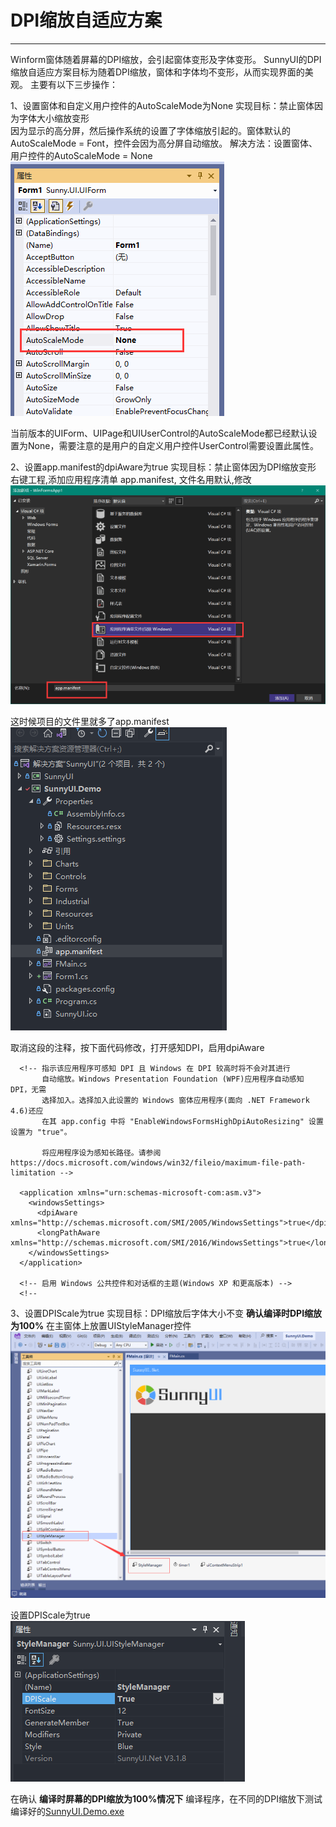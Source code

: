 # DPI缩放自适应方案

---

Winform窗体随着屏幕的DPI缩放，会引起窗体变形及字体变形。
SunnyUI的DPI缩放自适应方案目标为随着DPI缩放，窗体和字体均不变形，从而实现界面的美观。
主要有以下三步操作：

1、设置窗体和自定义用户控件的AutoScaleMode为None
实现目标：禁止窗体因为字体大小缩放变形    
因为显示的高分屏，然后操作系统的设置了字体缩放引起的。窗体默认的AutoScaleMode = Font，控件会因为高分屏自动缩放。
解决方法：设置窗体、用户控件的AutoScaleMode = None 
![输入图片说明](./assets/230113_bf629fd4_416720.png)

当前版本的UIForm、UIPage和UIUserControl的AutoScaleMode都已经默认设置为None，需要注意的是用户的自定义用户控件UserControl需要设置此属性。

2、设置app.manifest的dpiAware为true
实现目标：禁止窗体因为DPI缩放变形
右键工程,添加应用程序清单 app.manifest, 文件名用默认,修改
![输入图片说明](./assets/dee603a8_416720.png)

这时候项目的文件里就多了app.manifest
![输入图片说明](./assets/222822_e1af3c23_416720.png)

取消这段的注释，按下面代码修改，打开感知DPI，启用dpiAware     

~~~
  <!-- 指示该应用程序可感知 DPI 且 Windows 在 DPI 较高时将不会对其进行
       自动缩放。Windows Presentation Foundation (WPF)应用程序自动感知 DPI，无需
       选择加入。选择加入此设置的 Windows 窗体应用程序(面向 .NET Framework 4.6)还应
       在其 app.config 中将 "EnableWindowsFormsHighDpiAutoResizing" 设置设置为 "true"。
       
       将应用程序设为感知长路径。请参阅 https://docs.microsoft.com/windows/win32/fileio/maximum-file-path-limitation -->

  <application xmlns="urn:schemas-microsoft-com:asm.v3">
    <windowsSettings>
      <dpiAware xmlns="http://schemas.microsoft.com/SMI/2005/WindowsSettings">true</dpiAware>
      <longPathAware xmlns="http://schemas.microsoft.com/SMI/2016/WindowsSettings">true</longPathAware>
    </windowsSettings>
  </application>

  <!-- 启用 Windows 公共控件和对话框的主题(Windows XP 和更高版本) -->
  <!--
~~~

3、设置DPIScale为true
实现目标：DPI缩放后字体大小不变
**确认编译时DPI缩放为100%** 
在主窗体上放置UIStyleManager控件
![输入图片说明](./assets/d14ecd4a_416720.png)

设置DPIScale为true
![输入图片说明](./assets/223611_dd027ca1_416720.png)

在确认 **编译时屏幕的DPI缩放为100%情况下** 编译程序，在不同的DPI缩放下测试编译好的[SunnyUI.Demo.exe](https://gitee.com/yhuse/SunnyUI.Demo)